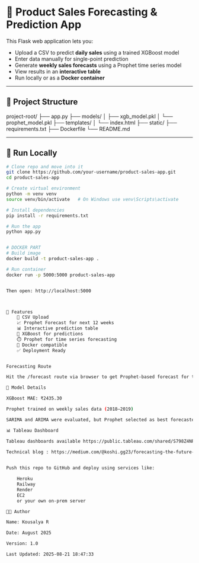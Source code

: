 # 🛒 Product Sales Forecasting & Prediction App

This Flask web application lets you:
- Upload a CSV to predict **daily sales** using a trained XGBoost model
- Enter data manually for single-point prediction
- Generate **weekly sales forecasts** using a Prophet time series model
- View results in an **interactive table**
- Run locally or as a **Docker container**

---

## 📁 Project Structure

project-root/
├── app.py
├── models/
│ ├── xgb_model.pkl
│ └── prophet_model.pkl
├── templates/
│ └── index.html
├── static/
├── requirements.txt
├── Dockerfile
└── README.md


---

## 🚀 Run Locally

```bash
# Clone repo and move into it
git clone https://github.com/your-username/product-sales-app.git
cd product-sales-app

# Create virtual environment
python -m venv venv
source venv/bin/activate   # On Windows use venv\Scripts\activate

# Install dependencies
pip install -r requirements.txt

# Run the app
python app.py


# DOCKER PART
# Build image
docker build -t product-sales-app .

# Run container
docker run -p 5000:5000 product-sales-app


Then open: http://localhost:5000



📝 Features
    📁 CSV Upload
    📈 Prophet Forecast for next 12 weeks
    📊 Interactive prediction table
    🧠 XGBoost for predictions
    ⏱️ Prophet for time series forecasting
    🐳 Docker compatible
    ✅ Deployment Ready


Forecasting Route

Hit the /forecast route via browser to get Prophet-based forecast for the next 12 weeks.

🧪 Model Details

XGBoost MAE: ₹2435.30

Prophet trained on weekly sales data (2018–2019)

SARIMA and ARIMA were evaluated, but Prophet selected as best forecaster

📊 Tableau Dashboard

Tableau dashboards available https://public.tableau.com/shared/S798Z4NRG?:display_count=n&:origin=viz_share_link
 
Technical blog : https://medium.com/@koshi.gg23/forecasting-the-future-a-full-stack-approach-to-product-sales-forecasting-in-retail-8e9c1930dfe7


Push this repo to GitHub and deploy using services like:

    Heroku
    Railway
    Render
    EC2
    or your own on-prem server

🧑‍💻 Author

Name: Kousalya R

Date: August 2025

Version: 1.0

Last Updated: 2025-08-21 18:47:33